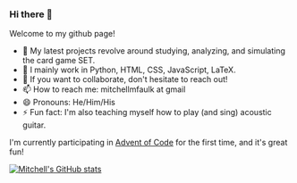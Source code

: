 ### Hi there 👋

Welcome to my github page! 

- 🔭 My latest projects revolve around studying, analyzing, and simulating the card game SET. 
- 🌱 I mainly work in Python, HTML, CSS, JavaScript, LaTeX. 
- 👯 If you want to collaborate, don't hesitate to reach out! 
- 📫 How to reach me: mitchellmfaulk at gmail
- 😄 Pronouns: He/Him/His
- ⚡ Fun fact: I'm also teaching myself how to play (and sing) acoustic guitar. 

I'm currently participating in [Advent of Code](https://adventofcode.com/) for the first time, and it's great fun!

[![Mitchell's GitHub stats](https://github-readme-stats.vercel.app/api?username=mitchellfaulk)](https://github.com/anuraghazra/github-readme-stats)

